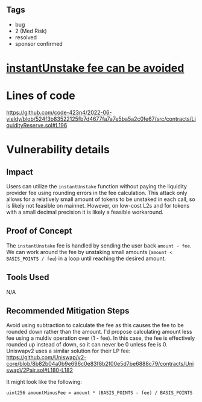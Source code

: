 ## Tags

- bug
- 2 (Med Risk)
- resolved
- sponsor confirmed

# [instantUnstake fee can be avoided](https://github.com/code-423n4/2022-06-yieldy-findings/issues/9) 

# Lines of code

https://github.com/code-423n4/2022-06-yieldy/blob/524f3b83522125fb7d4677fa7a7e5ba5a2c0fe67/src/contracts/LiquidityReserve.sol#L196


# Vulnerability details

## Impact
Users can utilize the `instantUnstake` function without paying the liquidity provider fee using rounding errors in the fee calculation. This attack only allows for a relatively small amount of tokens to be unstaked in each call, so is likely not feasible on mainnet. However, on low-cost L2s and for tokens with a small decimal precision it is likely a feasible workaround.

## Proof of Concept
The `instantUnstake` fee is handled by sending the user back `amount - fee`. We can work around the fee by unstaking small amounts (`amount < BASIS_POINTS / fee`) in a loop until reaching the desired amount.

## Tools Used
N/A

## Recommended Mitigation Steps
Avoid using subtraction to calculate the fee as this causes the fee to be rounded down rather than the amount. I'd propose calculating amount less fee using a muldiv operation over (1 - fee). In this case, the fee is effectively rounded up instead of down, so it can never be 0 unless fee is 0. Uniswapv2 uses a similar solution for their LP fee: https://github.com/Uniswap/v2-core/blob/8b82b04a0b9e696c0e83f8b2f00e5d7be6888c79/contracts/UniswapV2Pair.sol#L180-L182

It might look like the following:
```
uint256 amountMinusFee = amount * (BASIS_POINTS - fee) / BASIS_POINTS
```

